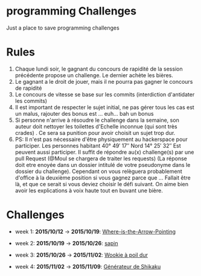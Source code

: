 # programming Challenges

Just a place to save programming challenges

# Rules

1. Chaque lundi soir, le gagnant du concours de rapidité de la session précédente propose un challenge. Le dernier achète les bières.
2. Le gagnant a le droit de jouer, mais il ne pourra pas gagner le concours de rapidité
3. Le concours de vitesse se base sur les commits (interdiction d'antidater les commits)
4. Il est important de respecter le sujet initial, ne pas gérer tous les cas est un malus, rajouter des bonus est ... euh... bah un bonus
5. Si personne n'arrive à résoudre le challenge dans la semaine, son auteur doit nettoyer les toilettes d'Echelle inconnue (qui sont très crades) . Ce sera sa punition pour avoir choisit un sujet trop dur.
6. PS: Il n'est pas nécessaire d'être physiquement au hackerspace pour participer. Les personnes habitant 40° 49′ 17″ Nord 14° 25′ 32″ Est peuvent aussi participer. Il suffit de répondre au(x) challenge(s) par une pull Request (@Moul se chargera de traiter les requests) (La réponse doit etre enoyée dans un dossier intitulé de votre pseudonyme dans le dossier du challenge). Cependant on vous relèguera probablement d'office à la deuxième position si vous gagnez parce que ... Fallait être là, et que ce serait si vous deviez choisir le défi suivant. On aime bien avoir les explications à voix haute tout en buvant une bière.


# Challenges

- week 1: **2015/10/12** -> **2015/10/19**: [Where-is-the-Arrow-Pointing](https://github.com/jeannedhack/programmingChallenges/tree/master/Where-is-the-Arrow-Pointing)
- week 2: **2015/10/19** -> **2015/10/26**: [sapin](https://github.com/jeannedhack/programmingChallenges/tree/master/sapin)

- week 3: **2015/10/26** -> **2015/11/02**: [Wookie à poil dur](https://github.com/jeannedhack/programmingChallenges/tree/master/wookie%20%C3%A0%20poil%20dur)

- week 4: **2015/11/02** -> **2015/11/09**: [Générateur de Shikaku](https://github.com/jeannedhack/programmingChallenges/tree/master/shikaku)
